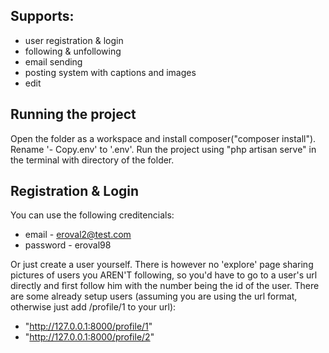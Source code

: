 ## Supports:
- user registration & login
- following & unfollowing
- email sending
- posting system with captions and images
- edit

## Running the project
Open the folder as a workspace and install composer("composer install"). Rename '- Copy.env' to '.env'.
Run the project using "php artisan serve" in the terminal with directory of the folder.

## Registration & Login
You can use the following creditencials:
- email - eroval2@test.com
- password - eroval98

Or just create a user yourself. There is however no 'explore' page sharing pictures of users you AREN'T following, so you'd have to go to a user's url directly and first follow him with the number being the id of the user. There are some already setup users (assuming you are using the url format, otherwise just add /profile/1 to your url): 
- "http://127.0.0.1:8000/profile/1" 
- "http://127.0.0.1:8000/profile/2" 
